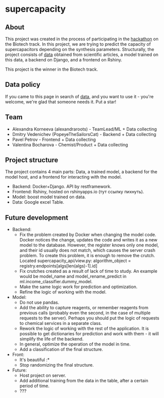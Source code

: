 # supercapacity

## About
This project was created in the process of participating in the [hackathon](https://ai.itmo.ru/dataproducthack)
 on the Biotech track. In this project, we are trying to predict the capacity of supercapacitors depending on the synthesis parameters.
Structurally, the project consists of [data](https://docs.google.com/spreadsheets/d/1hMohZ1m7PjKro6NAdXuMZ854H_L0KN6Z9Z8SgwzjdpY/edit?usp=sharing) obtained from scientific articles, a model trained on this data, a backend on Django, and a frontend on Rshiny.  

This project is the winner in the Biotech track.

## Data policy
If you came to this page in search of [data](https://docs.google.com/spreadsheets/d/1hMohZ1m7PjKro6NAdXuMZ854H_L0KN6Z9Z8SgwzjdpY/edit?usp=sharing), and you want to use it - you're welcome, we're glad that someone needs it. Put a star!
## Team
 * Alexandra Korneeva (alexandraroots) - TeamLead/ML + Data collecting
 * Dmitry Vedenichev (PopeyeTheSailorsCat) - Backend + Data collecting
 * Pavel Petrov - Frontend + Data collecting
 * Valentina Bocharova - Chemist/Product + Data collecting  
## Project structure
 The project contains 4 main parts: Data, a trained model, a backend for the model host, and a frontend for interacting with the model.
 * Backend: Docker+Django. API by restframework.
 * Frontend: Rshiny, hosted on rshinyapps.io (тут ссылку пихнуть).
 * Model: boost model trained on data.
 * Data: Google excel Table.

## Future development
* Backend:
  * Fix the problem created by Docker when changing the model code. Docker notices the change, updates the code and writes it as a new model to the database. However, the register knows only one model, and their id usually does not match, which causes the server crash problem. To create this problem, it is enough to remove the crutch.
Located supercapacity_api/view.py: algorithm_object = registry.endpoints[algs[len(algs)-1].id]
  * Fix crutches created as a result of lack of time to study. An example would be model_name and model_rename_predict in ml.income_classifier.dummy_model.
  * Make the same logic work for prediction and optimization.
  * Refine the logic of working with the model.
* Model:
  * Do not use pandas.
  * Add the ability to capture reagents, or remember reagents from previous calls (probably even the second, in the case of multiple requests to the server). Perhaps you should put the logic of requests to chemical services in a separate class.
  * Rework the logic of working with the rest of the application. It is possible to get dictionaries for prediction and work with them - it will simplify the life of the backend.
  * In general, optimize the operation of the model in time.
  * Add a classification of the final structure.
* Front:
  * It's beautiful :*
  * Stop randomizing the final structure.
* Future:
  * Host project on server.
  * Add additional training from the data in the table, after a certain period of time.
  * ???

